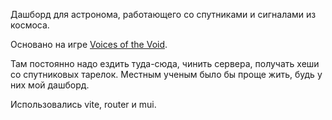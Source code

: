 Дашборд для астронома, работающего со спутниками и сигналами из космоса.

Основано на игре [Voices of the Void](https://mrdrnose.itch.io/votv).

Там постоянно надо ездить туда-сюда, чинить сервера, получать хеши со спутниковых тарелок. Местным ученым было бы проще жить, будь у них мой дашборд.

Использовались vite, router и mui.
